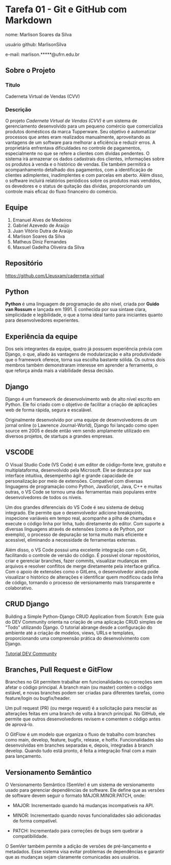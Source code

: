 # Tarefa 01 - Git e GitHub com Markdown

nome: Marlison Soares da Silva

usuário github: MarlisonSilva

e-mail: marlison.*****@ufrn.edu.br


## Sobre o Projeto

### Titulo

Caderneta Virtual de Vendas (CVV)

### Descrição

O projeto _Caderneta Virtual de Vendas (CVV)_ é um sistema de gerenciamento desenvolvido para um pequeno comércio que comercializa produtos domésticos da marca Tupperware. Seu objetivo é automatizar processos que antes eram realizados manualmente, aproveitando as vantagens de um software para melhorar a eficiência e reduzir erros. A proprietária enfrentava dificuldades no controle de pagamentos, especialmente no que se refere a clientes com dívidas pendentes. O sistema irá armazenar os dados cadastrais dos clientes, informações sobre os produtos à venda e o histórico de vendas. Ele também permitirá o acompanhamento detalhado dos pagamentos, com a identificação de clientes adimplentes, inadimplentes e com parcelas em aberto. Além disso, o software incluirá relatórios periódicos sobre os produtos mais vendidos, os devedores e o status de quitação das dívidas, proporcionando um controle mais eficaz do fluxo financeiro do comércio.

## Equipe

1. Emanuel Alves de Medeiros
2. Gabriel Azevedo de Araújo
3. Juan Vitório Dutra de Araújo
4. Marlison Soares da Silva
5. Matheus Diniz Fernandes
6. Maxsuel Gadelha Oliveira da Silva

## Repositório

https://github.com/Lleusxam/caderneta-virtual

## Python

**Python** é uma linguagem de programação de alto nível, criada por **Guido van Rossum** e lançada em 1991. É conhecida por sua sintaxe clara, simplicidade e legibilidade, o que a torna ideal tanto para iniciantes quanto para desenvolvedores experientes.

## Experiência da equipe 

Dos seis integrantes da equipe, quatro já possuem experiência prévia com Django, o que, aliado às vantagens de modularização e alta produtividade que o framework oferece, torna sua escolha bastante sólida. Os outros dois membros também demonstraram interesse em aprender a ferramenta, o que reforça ainda mais a viabilidade dessa decisão.

## Django

Django é um framework de desenvolvimento web de alto nível escrito em Python. Ele foi criado com o objetivo de facilitar a criação de aplicações web de forma rápida, segura e escalável.

Originalmente desenvolvido por uma equipe de desenvolvedores de um jornal online (o Lawrence Journal-World), Django foi lançado como open source em 2005 e desde então vem sendo amplamente utilizado em diversos projetos, de startups a grandes empresas.

## VSCODE

O Visual Studio Code (VS Code) é um editor de código-fonte leve, gratuito e multiplataforma, desenvolvido pela Microsoft. Ele se destaca por sua interface intuitiva, desempenho ágil e grande capacidade de personalização por meio de extensões. Compatível com diversas linguagens de programação como Python, JavaScript, Java, C++ e muitas outras, o VS Code se tornou uma das ferramentas mais populares entre desenvolvedores de todos os níveis.

Um dos grandes diferenciais do VS Code é seu sistema de debug integrado. Ele permite que o desenvolvedor adicione breakpoints, inspecione variáveis em tempo real, acompanhe a pilha de chamadas e execute o código linha por linha, tudo diretamente do editor. Com suporte a diversas linguagens através de extensões (como a de Python, por exemplo), o processo de depuração se torna muito mais eficiente e acessível, eliminando a necessidade de ferramentas externas.

Além disso, o VS Code possui uma excelente integração com o Git, facilitando o controle de versão do código. É possível clonar repositórios, criar e gerenciar branches, fazer commits, visualizar mudanças em arquivos e resolver conflitos de merge diretamente pela interface gráfica. Com o apoio de extensões como o GitLens, o desenvolvedor ainda pode visualizar o histórico de alterações e identificar quem modificou cada linha de código, tornando o processo de versionamento mais transparente e colaborativo.

## CRUD Django

Building a Simple Python-Django CRUD Application from Scratch: Este guia do DEV Community orienta na criação de uma aplicação CRUD simples de "Todo" utilizando Django. O tutorial abrange desde a configuração do ambiente até a criação de modelos, views, URLs e templates, proporcionando uma compreensão prática do desenvolvimento com Django. ​


[Tutorial DEV Community](https://dev.to/aadarsh-nagrath/building-a-django-crud-todo-app-from-scratch-fe3)

## Branches, Pull Request e GitFlow

Branches no Git permitem trabalhar em funcionalidades ou correções sem afetar o código principal. A branch main (ou master) contém o código estável, e novas branches podem ser criadas para diferentes tarefas, como feature/login ou bugfix/header.

Um pull request (PR) (ou merge request) é a solicitação para mesclar as alterações feitas em uma branch de volta à branch principal. No GitHub, ele permite que outros desenvolvedores revisem e comentem o código antes de aprová-lo.

O GitFlow é um modelo que organiza o fluxo de trabalho com branches como main, develop, feature, bugfix, release, e hotfix. Funcionalidades são desenvolvidas em branches separadas e, depois, integradas à branch develop. Quando tudo está pronto, é feita a integração final com a main para lançamento.

## Versionamento Semântico

O Versionamento Semântico (SemVer) é um sistema de versionamento usado para gerenciar dependências de software. Ele define que as versões de software devem seguir o formato MAJOR.MINOR.PATCH, onde:

- MAJOR: Incrementado quando há mudanças incompatíveis na API.

- MINOR: Incrementado quando novas funcionalidades são adicionadas de forma compatível.

- PATCH: Incrementado para correções de bugs sem quebrar a compatibilidade.

O SemVer também permite a adição de versões de pré-lançamento e metadados. Esse sistema visa evitar problemas de dependências e garantir que as mudanças sejam claramente comunicadas aos usuários.

